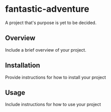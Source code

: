 # fantastic-adventure

A project that's purpose is yet to be decided.

## Overview

Include a brief overview of your project.

## Installation

Provide instructions for how to install your project

## Usage

Include instructions for how to use your project
